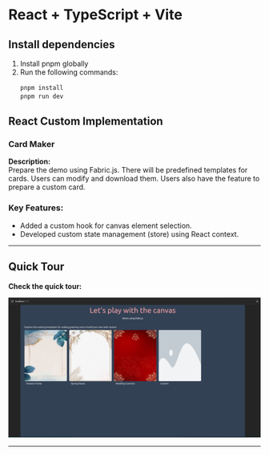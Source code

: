 # React + TypeScript + Vite

## Install dependencies
1. Install pnpm globally
2. Run the following commands:
    ```sh
    pnpm install
    pnpm run dev
    ```

## React Custom Implementation

### Card Maker
**Description:**  
Prepare the demo using Fabric.js. There will be predefined templates for cards. Users can modify and download them. Users also have the feature to prepare a custom card.

### Key Features:
- Added a custom hook for canvas element selection.
- Developed custom state management (store) using React context.

---

## Quick Tour

**Check the quick tour:**

[![React Custom Demo](./src/assets/working-demo/Template.png)](./src/assets/working-demo/ReactCustom.mp4)

---

